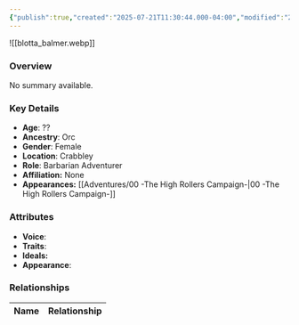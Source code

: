 ```yaml
---
{"publish":true,"created":"2025-07-21T11:30:44.000-04:00","modified":"2025-08-14T15:46:56.000-04:00","published":"2025-08-14T15:46:56.000-04:00","cssclasses":"","Age":"??","Ancestry":"Orc","Gender":"Female","Location":["Crabbley"],"Role":["Barbarian Adventurer"],"Affiliation":["None"],"Appearances":["[[00 -The High Rollers Campaign-]]"]}
---
```



![[blotta_balmer.webp]]

### Overview
No summary available.

### Key Details
- **Age**: ??
- **Ancestry**: Orc
- **Gender**: Female
- **Location**: Crabbley
- **Role**: Barbarian Adventurer
- **Affiliation:** None
- **Appearances:** [[Adventures/00 -The High Rollers Campaign-\|00 -The High Rollers Campaign-]]

### Attributes
- **Voice**: 
- **Traits**: 
- **Ideals:** 
- **Appearance**:

### Relationships

| Name  | Relationship |
| ----- | ------------ |
